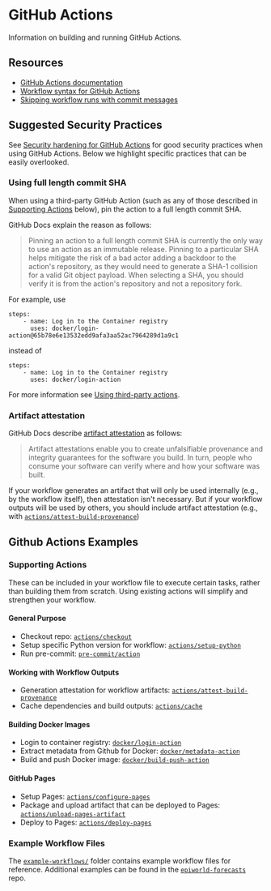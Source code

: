 # GitHub Actions

Information on building and running GitHub Actions.

## Resources
- [GitHub Actions documentation](https://docs.github.com/en/actions)
- [Workflow syntax for GitHub Actions](https://docs.github.com/en/actions/writing-workflows/workflow-syntax-for-github-actions)
- [Skipping workflow runs with commit messages](https://docs.github.com/en/actions/managing-workflow-runs-and-deployments/managing-workflow-runs/skipping-workflow-runs)

## Suggested Security Practices
See [Security hardening for GitHub Actions](https://docs.github.com/en/actions/security-for-github-actions/security-guides/security-hardening-for-github-actions) for good security practices when using GitHub Actions.
Below we highlight specific practices that can be easily overlooked.

### Using full length commit SHA
When using a third-party GitHub Action (such as any of those described in [Supporting Actions](#supporting-actions) below), pin the action to a full length commit SHA.

GitHub Docs explain the reason as follows:
> Pinning an action to a full length commit SHA is currently the only way to use an action as an immutable release.
> Pinning to a particular SHA helps mitigate the risk of a bad actor adding a backdoor to the action's repository, as they would need to generate a SHA-1 collision for a valid Git object payload. 
> When selecting a SHA, you should verify it is from the action's repository and not a repository fork.

For example, use
```
steps:
    - name: Log in to the Container registry
      uses: docker/login-action@65b78e6e13532edd9afa3aa52ac7964289d1a9c1
```
instead of
```
steps:
    - name: Log in to the Container registry
      uses: docker/login-action
```
For more information see [Using third-party actions](https://docs.github.com/en/actions/security-for-github-actions/security-guides/security-hardening-for-github-actions#using-third-party-actions).

### Artifact attestation
GitHub Docs describe [artifact attestation](https://docs.github.com/en/actions/security-for-github-actions/using-artifact-attestations/using-artifact-attestations-to-establish-provenance-for-builds) as follows:

> Artifact attestations enable you to create unfalsifiable provenance and integrity guarantees for the software you build. 
> In turn, people who consume your software can verify where and how your software was built.

If your workflow generates an artifact that will only be used internally (e.g., by the workflow itself), then attestation isn't necessary. 
But if your workflow outputs will be used by others, you should include artifact attestation (e.g., with [`actions/attest-build-provenance`](https://github.com/actions/attest-build-provenance))

## Github Actions Examples

### Supporting Actions
These can be included in your workflow file to execute certain tasks, rather than building them from scratch.
Using existing actions will simplify and strengthen your workflow.

#### General Purpose
- Checkout repo: [`actions/checkout`](https://github.com/actions/checkout)
- Setup specific Python version for workflow: [`actions/setup-python`](https://github.com/actions/setup-python)
- Run pre-commit: [`pre-commit/action`](https://github.com/pre-commit/action)

#### Working with Workflow Outputs
- Generation attestation for workflow artifacts: [`actions/attest-build-provenance`](https://github.com/actions/attest-build-provenance)
- Cache dependencies and build outputs: [`actions/cache`](https://github.com/actions/cache)

#### Building Docker Images
- Login to container registry: [`docker/login-action`](https://github.com/docker/login-action)
- Extract metadata from Github for Docker: [`docker/metadata-action`](https://github.com/docker/metadata-action)
- Build and push Docker image: [`docker/build-push-action`](https://github.com/docker/build-push-action)

#### GitHub Pages
- Setup Pages: [`actions/configure-pages`](https://github.com/actions/configure-pages)
- Package and upload artifact that can be deployed to Pages: [`actions/upload-pages-artifact`](https://github.com/actions/upload-pages-artifact)
- Deploy to Pages: [`actions/deploy-pages`](https://github.com/actions/deploy-pages)

### Example Workflow Files 
The [`example-workflows/`](./example-workflows/) folder contains example workflow files for reference.
Additional examples can be found in the [`epiworld-forecasts`](https://github.com/EpiForeSITE/epiworld-forecasts/) repo.
